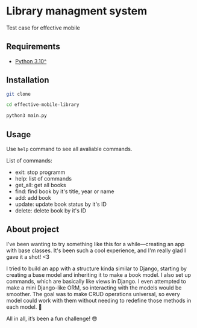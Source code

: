 # Library managment system

Test case for effective mobile

## Requirements

- [Python 3.10^](https://www.python.org/downloads/)

## Installation

```bash
git clone 
```

```bash
cd effective-mobile-library
```

```bash
python3 main.py
```

## Usage
Use `help` command to see all avaliable commands.

List of commands:

- exit: stop programm
- help: list of commands
- get_all: get all books
- find: find book by it's title, year or name
- add: add book 
- update: update book status by it's ID
- delete: delete book by it's ID

## About project
I've been wanting to try something like this for a while—creating an app with base classes. It's been such a cool experience, and I'm really glad I gave it a shot! <3

I tried to build an app with a structure kinda similar to Django, starting by creating a base model and inheriting it to make a book model. I also set up commands, which are basically like views in Django. I even attempted to make a mini Django-like ORM, so interacting with the models would be smoother. The goal was to make CRUD operations universal, so every model could work with them without needing to redefine those methods in each model. 🚀

All in all, it’s been a fun challenge! 😎





